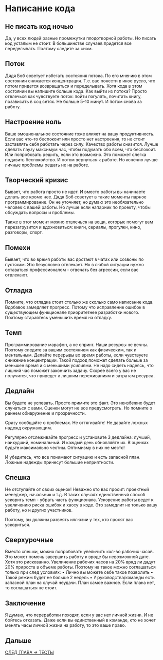 # Написание кода

## Не писать код ночью
Да, у всех людей разные промежутки плодотворной работы. Но писать код усталым не стоит. В большинстве случаев придется все переделывать.
Поэтому следите за сном.

## Поток
Дядя Боб советует избегать состояния потока. По его мнению в этом состоянии снижается концентрация.
Т.е. вас понести в иное русло, что потом придется возвращаться и переделывать. Хотя кода в этом состоянии вы напишите больше кода.
Как выйти из потока?
Просто отвлечься как чувствуете поток: пойти погулять, почитать книгу, позависать в соц сетях.
Не больше 5-10 минут. И потом снова за работу.

## Настроение ноль
Ваше эмоциональное состояние тоже влияет на вашу продуктивность.
Если вас что-то беспокоит или просто нет настроения, то не стоит заставлять себя работать через силу. Качество работы снизится.
Лучше сделать паузу максимум час, чтобы подумать обо всем, что беспокоит. Или попробовать решить, если это возможно.
Это поможет слегка подавить беспокойство. И потом вернуться к работе.
Но конечно лучше личные проблемы решать не на работе. 

## Творческий кризис
Бывает, что работа просто не идет.
И вместо работы вы начинаете делать все кроме нее. Дядя Боб советует в такие моменты парное программирование. Он не уточняет, но думаю это необязательно человек с вашей работы. Но лучше если напарник по проекту, чтобы обсуждать вопросы и проблемы.

Также в этот момент можно отвлечься на вещи, которые помогут вам перезагрузится и вдохновиться: книги, сериалы, прогулки, кино, разговоры, спорт.

## Помехи
Бывает, что во время работы вас достают в чатах или созвоны по пустякам. Это безусловно отвлекает.
Но в любой ситуации нужно оставаться профессионалом - отвечать без агрессии, если вас отвлекают.

## Отладка
Помните, что отладка стоит столько же сколько само написание кода.
Вдобавок замедляет прогресс. Потому что исправление ошибок в существующем функционале приоритетнее разработки нового.
Поэтому старайтесь уменьшить время на отладку.

## Темп
Программирование марафон, а не спринт.
Наши ресурсы не вечны. Поэтому следите за вашим состоянием как физическим, так и ментальным. Делайте перерывы во время работы, если чувствуете снижение концентрации. Такой подход поможет сделать больше за меньшее время и с меньшими усилиями.
Не надо сидеть надеясь, что лишний час поможет закончить задачу. Скорее всего у вас не получится, что приведет к лишним переживаниям и затратам ресурса.

## Дедлайн
Вы будете не успевать. Просто примите это факт.
Это неизбежно будет случаться с вами.
Оценки могут не все предусмотреть.
Но помните о раннем обнаружение и прозрачности. 

Сразу сообщайте о проблемах. Не оттягивайте!
Не давайте ложных надежд окружающим. 

Регулярно отслеживайте прогресс и установите 3 дедлайна: лучший, наихудший, номинальный. И каждый день обновляйте их. В оценках будьте максимально честны.
Оптимизму в них не место!

И убедитесь, что все понимают ситуацию и есть запасной план.
Ложные надежды принесут большие неприятности.

## Спешка
Не отступайте от своих оценок!
Неважно кто вас просит: проектный менеджер, начальник и т.д. В таких случаях единственный способ ускорить темп - убрать часть функционала.
Ускорение работы ведет к увеличению риска ошибок и хаосу в коде. Это замедлит не только вашу работу, но и других участников.

Поэтому, вы должны развеять иллюзии у тех, кто просят вас ускориться.

## Сверхурочные
Вместо спешки, можно попробовать увеличить кол-во рабочих часов. Это может помочь завершить работу к вроде бы невозможной дате. Хотя это рискованно.
Увеличение рабочих часов на 20% вряд ли дадут 20% прироста в объеме работы.
Поэтому на такое можно соглашаться только при след условиях:
 • Лично вы можете себе такое позволить
 • Такой режим будет не больше 2 недель
 • У руководства/команды есть запасной план на случай неудачи.
План самое важное.
Если плана нет, то соглашаться не стоит.

## Заключение
Я думаю, что переработки походят, если у вас нет личной жизни. И не бойтесь отказать.
Даже если вы единственный в команде, кто не хочет менять часы личной жизни на работу, то это ваше право.

## Дальше
[СЛЕД ГЛАВА -> ТЕСТЫ](https://github.com/Kunerkhan/clean_code_notes/blob/master/%D0%98%D0%B4%D0%B5%D0%B0%D0%BB%D1%8C%D0%BD%D1%8B%D0%B9_%D0%BF%D1%80%D0%BE%D0%B3%D1%80%D0%B0%D0%BC%D0%BC%D0%B8%D1%81%D1%82/%D0%A2%D0%B5%D1%81%D1%82%D1%8B.md)

